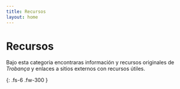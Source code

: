 ```yaml
---
title: Recursos
layout: home
---
```


# Recursos
Bajo esta categoria encontraras información y recursos originales de *Trobança* y enlaces a sitios externos con recursos útiles.

{: .fs-6 .fw-300 }
